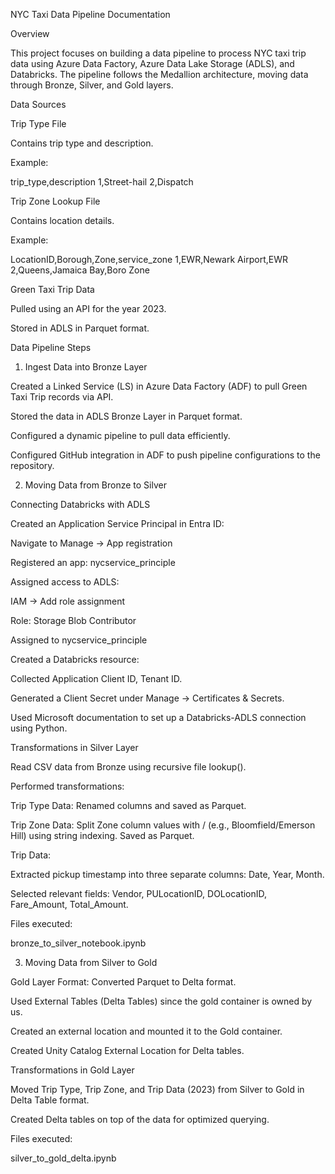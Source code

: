 NYC Taxi Data Pipeline Documentation

Overview

This project focuses on building a data pipeline to process NYC taxi trip data using Azure Data Factory, Azure Data Lake Storage (ADLS), and Databricks. The pipeline follows the Medallion architecture, moving data through Bronze, Silver, and Gold layers.

Data Sources

Trip Type File

Contains trip type and description.

Example:

trip_type,description
1,Street-hail
2,Dispatch

Trip Zone Lookup File

Contains location details.

Example:

LocationID,Borough,Zone,service_zone
1,EWR,Newark Airport,EWR
2,Queens,Jamaica Bay,Boro Zone

Green Taxi Trip Data

Pulled using an API for the year 2023.

Stored in ADLS in Parquet format.

Data Pipeline Steps

1. Ingest Data into Bronze Layer

Created a Linked Service (LS) in Azure Data Factory (ADF) to pull Green Taxi Trip records via API.

Stored the data in ADLS Bronze Layer in Parquet format.

Configured a dynamic pipeline to pull data efficiently.

Configured GitHub integration in ADF to push pipeline configurations to the repository.

2. Moving Data from Bronze to Silver

Connecting Databricks with ADLS

Created an Application Service Principal in Entra ID:

Navigate to Manage -> App registration

Registered an app: nycservice_principle

Assigned access to ADLS:

IAM -> Add role assignment

Role: Storage Blob Contributor

Assigned to nycservice_principle

Created a Databricks resource:

Collected Application Client ID, Tenant ID.

Generated a Client Secret under Manage -> Certificates & Secrets.

Used Microsoft documentation to set up a Databricks-ADLS connection using Python.

Transformations in Silver Layer

Read CSV data from Bronze using recursive file lookup().

Performed transformations:

Trip Type Data: Renamed columns and saved as Parquet.

Trip Zone Data: Split Zone column values with / (e.g., Bloomfield/Emerson Hill) using string indexing. Saved as Parquet.

Trip Data:

Extracted pickup timestamp into three separate columns: Date, Year, Month.

Selected relevant fields: Vendor, PULocationID, DOLocationID, Fare_Amount, Total_Amount.

Files executed:

bronze_to_silver_notebook.ipynb

3. Moving Data from Silver to Gold

Gold Layer Format: Converted Parquet to Delta format.

Used External Tables (Delta Tables) since the gold container is owned by us.

Created an external location and mounted it to the Gold container.

Created Unity Catalog External Location for Delta tables.

Transformations in Gold Layer

Moved Trip Type, Trip Zone, and Trip Data (2023) from Silver to Gold in Delta Table format.

Created Delta tables on top of the data for optimized querying.

Files executed:

silver_to_gold_delta.ipynb
